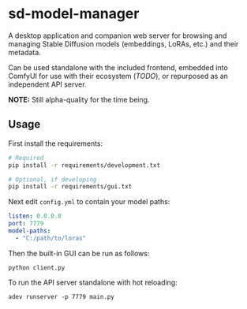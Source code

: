 # sd-model-manager

A desktop application and companion web server for browsing and managing Stable Diffusion models (embeddings, LoRAs, etc.) and their metadata.

Can be used standalone with the included frontend, embedded into ComfyUI for use with their ecosystem (*TODO*), or repurposed as an independent API server.

**NOTE:** Still alpha-quality for the time being.

## Usage

First install the requirements:

```bash
# Required
pip install -r requirements/development.txt

# Optional, if developing
pip install -r requirements/gui.txt
```

Next edit `config.yml` to contain your model paths:

``` yaml
listen: 0.0.0.0
port: 7779
model-paths: 
  - "C:/path/to/loras"
```

Then the built-in GUI can be run as follows:

```
python client.py
```

To run the API server standalone with hot reloading:

```
adev runserver -p 7779 main.py
```

